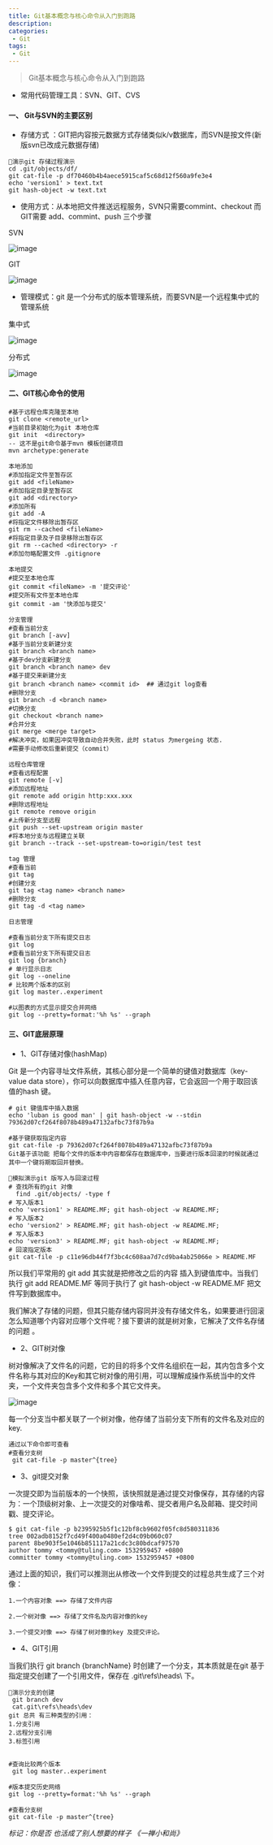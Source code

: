 ```yaml
---
title: Git基本概念与核心命令从入门到跑路
description:  
categories:
 - Git
tags:
 - Git
---
```


> Git基本概念与核心命令从入门到跑路
- 常用代码管理工具：SVN、GIT、CVS

#### 一、 Git与SVN的主要区别

- 存储方式 ：GIT把内容按元数据方式存储类似k/v数据库，而SVN是按文件(新版svn已改成元数据存储)
```
演示git 存储过程演示
cd .git/objects/df/
git cat-file -p df70460b4b4aece5915caf5c68d12f560a9fe3e4
echo 'version1' > text.txt
git hash-object -w text.txt   
```
- 使用方式：从本地把文件推送远程服务，SVN只需要commint、checkout 而GIT需要 add、commint、push 三个步骤

SVN

![image](http://cnsyear.com/images/blog/svn-20181023.png?111111)

GIT

![image](http://cnsyear.com/images/blog/git-20181023.png?1111121)

- 管理模式：git 是一个分布式的版本管理系统，而要SVN是一个远程集中式的管理系统

集中式

![image](http://cnsyear.com/images/blog/TIM截图20181023141953.png?111111)

分布式

![image](http://cnsyear.com/images/blog/TIM截图20181023142022.png?111111)

#### 二、GIT核心命令的使用

```
#基于远程仓库克隆至本地
git clone <remote_url>
#当前目录初始化为git 本地仓库
git init  <directory>
-- 这不是git命令基于mvn 模板创建项目
mvn archetype:generate

本地添加
#添加指定文件至暂存区
git add <fileName>
#添加指定目录至暂存区
git add <directory>
#添加所有
git add -A
#将指定文件移除出暂存区
git rm --cached <fileName>
#将指定目录及子目录移除出暂存区
git rm --cached <directory> -r
#添加勿略配置文件 .gitignore

本地提交
#提交至本地仓库
git commit <fileName> -m '提交评论'
#提交所有文件至本地仓库
git commit -am '快添加与提交'

分支管理
#查看当前分支
git branch [-avv]
#基于当前分支新建分支
git branch <branch name>
#基于dev分支新建分支
git branch <branch name> dev
#基于提交来新建分支
git branch <branch name> <commit id>  ## 通过git log查看
#删除分支
git branch -d <branch name>
#切换分支
git checkout <branch name>
#合并分支
git merge <merge target>
#解决冲突，如果因冲突导致自动合并失败，此时 status 为mergeing 状态.
#需要手动修改后重新提交（commit） 

远程仓库管理
#查看远程配置 
git remote [-v]
#添加远程地址
git remote add origin http:xxx.xxx
#删除远程地址
git remote remove origin 
#上传新分支至远程
git push --set-upstream origin master 
#将本地分支与远程建立关联
git branch --track --set-upstream-to=origin/test test

tag 管理
#查看当前
git tag
#创建分支
git tag <tag name> <branch name>
#删除分支
git tag -d <tag name>

日志管理

#查看当前分支下所有提交日志
git log
#查看当前分支下所有提交日志
git log {branch}
# 单行显示日志
git log --oneline
# 比较两个版本的区别
git log master..experiment

#以图表的方式显示提交合并网络
git log --pretty=format:'%h %s' --graph
```
#### 三、GIT底层原理

- 1、GIT存储对像(hashMap)

Git 是一个内容寻址文件系统，其核心部分是一个简单的键值对数据库（key-value data store），你可以向数据库中插入任意内容，它会返回一个用于取回该值的hash 键。

```
# git 键值库中插入数据
echo 'luban is good man' | git hash-object -w --stdin
79362d07cf264f8078b489a47132afbc73f87b9a

#基于键获取指定内容
git cat-file -p 79362d07cf264f8078b489a47132afbc73f87b9a
Git基于该功能 把每个文件的版本中内容都保存在数据库中，当要进行版本回滚的时候就通过其中一个键将期取回并替换。

模拟演示git 版写入与回滚过程
# 查找所有的git 对像
  find .git/objects/ -type f
# 写入版本1
echo 'version1' > README.MF; git hash-object -w README.MF;
# 写入版本2
echo 'version2' > README.MF; git hash-object -w README.MF;
# 写入版本3
echo 'version3' > README.MF; git hash-object -w README.MF;
# 回滚指定版本
git cat-file -p c11e96db44f7f3bc4c608aa7d7cd9ba4ab25066e > README.MF
```
所以我们平常用的 git add 其实就是把修改之后的内容 插入到键值库中。当我们执行 git add README.MF 等同于执行了 git hash-object -w README.MF 把文件写到数据库中。

我们解决了存储的问题，但其只能存储内容同并没有存储文件名，如果要进行回滚 怎么知道哪个内容对应哪个文件呢？接下要讲的就是树对象，它解决了文件名存储的问题 。

- 2、GIT树对像

树对像解决了文件名的问题，它的目的将多个文件名组织在一起，其内包含多个文件名称与其对应的Key和其它树对像的用引用，可以理解成操作系统当中的文件夹，一个文件夹包含多个文件和多个其它文件夹。

![image](http://cnsyear.com/images/blog/TIM截图20181023210720.png?11)

每一个分支当中都关联了一个树对像，他存储了当前分支下所有的文件名及对应的 key.

```
通过以下命令即可查看
#查看分支树
 git cat-file -p master^{tree} 

```

- 3、git提交对象

一次提交即为当前版本的一个快照，该快照就是通过提交对像保存，其存储的内容为：一个顶级树对象、上一次提交的对像啥希、提交者用户名及邮箱、提交时间戳、提交评论。

```
$ git cat-file -p b2395925b5f1c12bf8cb9602f05fc8d580311836
tree 002adb8152f7cd49f400a0480ef2d4c09b060c07
parent 8be903f5e1046b851117a21cdc3c80bdcaf97570
author tommy <tommy@tuling.com> 1532959457 +0800
committer tommy <tommy@tuling.com> 1532959457 +0800
```

通过上面的知识，我们可以推测出从修改一个文件到提交的过程总共生成了三个对像：
     
```
1.一个内容对象 ==> 存储了文件内容

2.一个树对像 ==> 存储了文件名及内容对像的key

3.一个提交对像 ==> 存储了树对像的key 及提交评论。
```
      

-  4、GIT引用

当我们执行 git branch {branchName} 时创建了一个分支，其本质就是在git 基于指定提交创建了一个引用文件，保存在 .git\refs\heads\ 下。

```
演示分支的创建
 git branch dev 
 cat.git\refs\heads\dev
git 总共 有三种类型的引用：
1.分支引用
2.远程分支引用
3.标签引用


#查询比较两个版本
 git log master..experiment

#版本提交历史网络
git log --pretty=format:'%h %s' --graph

#查看分支树
git cat-file -p master^{tree}
```

*标记：你是否 
    也活成了别人想要的样子
    《一禅小和尚》*